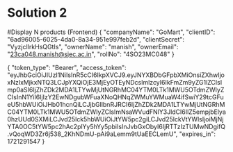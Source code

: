 # Solution 2

#Display N products (Frontend)
{
"companyName": "GoMart",
"clientID": "6ad96005-6025-4da0-8a34-951e997feb2d",
"clientSecret": "VyzjclIrkHsQGtIs",
"ownerName": "manish",
"ownerEmail": "23ca048.manish@sjec.ac.in",
"rollNo": "4SO23MC048"
}

{
"token_type": "Bearer",
"access_token": "eyJhbGciOiJIUzI1NiIsInR5cCI6IkpXVCJ9.eyJNYXBDbGFpbXMiOnsiZXhwIjoxNzIxMjkxNTQ3LCJpYXQiOjE3MjEyOTEyNDcsImlzcyI6IkFmZm9yZG1lZCIsImp0aSI6IjZhZDk2MDA1LTYwMjUtNGRhMC04YTM0LTk1MWU5OTdmZWIyZCIsInN1YiI6IjIzY2EwNDgubWFuaXNoQHNqZWMuYWMuaW4ifSwiY29tcGFueU5hbWUiOiJHb01hcnQiLCJjbGllbnRJRCI6IjZhZDk2MDA1LTYwMjUtNGRhMC04YTM0LTk1MWU5OTdmZWIyZCIsImNsaWVudFNlY3JldCI6IlZ5empjbElya0hzUUd0SXMiLCJvd25lck5hbWUiOiJtYW5pc2giLCJvd25lckVtYWlsIjoiMjNjYTA0OC5tYW5pc2hAc2plYy5hYy5pbiIsInJvbGxObyI6IjRTTzIzTUMwNDgifQ.vQoqWD3Zr6j538_2KhNDmU-pAi9aLemm9tUaEECLemU",
"expires_in": 1721291547
}
